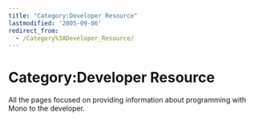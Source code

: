 ```yaml
---
title: "Category:Developer Resource"
lastmodified: '2005-09-06'
redirect_from:
  - /Category%3ADeveloper_Resource/
---
```


Category:Developer Resource
===========================

All the pages focused on providing information about programming with Mono to the developer.
